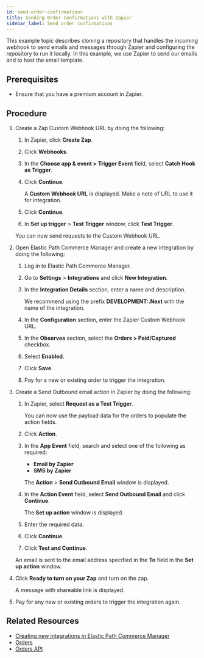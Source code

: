 ```yaml
---
id: send-order-confirmations
title: Sending Order Confirmations with Zapier
sidebar_label: Send order confirmations
---
```


This example topic describes cloning a repository that handles the incoming webhook to send emails and messages through Zapier and configuring the repository to run it locally. In this example, we use Zapier to send our emails and to host the email template.

## Prerequisites

- Ensure that you have a premium account in Zapier.

## Procedure

1. Create a Zap Custom Webhook URL by doing the following:

    1. In Zapier, click **Create Zap**.
    1. Click **Webhooks**.
    1. In the **Choose app & event > Trigger Event** field, select **Catch Hook as Trigger**.
    1. Click **Continue**.

        A **Custom Webhook URL** is displayed. Make a note of URL to use it for integration.
    1. Click **Continue**.
    1. In **Set up trigger** > **Test Trigger** window, click **Test Trigger**.

    You can now send requests to the Custom Webhook URL.

1. Open Elastic Path Commerce Manager and create a new integration by doing the following:

    1. Log in to Elastic Path Commerce Manager.
    1. Go to **Settings** > **Integrations** and click **New Integration**.
    1. In the **Integration Details** section, enter a name and description.

        We recommend using the prefix **DEVELOPMENT:.Next** with the name of the integration.
    1. In the **Configuration** section, enter the Zapier Custom Webhook URL.
    1. In the **Observes** section, select the **Orders > Paid/Captured** checkbox.
    1. Select **Enabled**.
    1. Click **Save**.
    1. Pay for a new or existing order to trigger the integration.

1. Create a Send Outbound email action in Zapier by doing the following:

    1. In Zapier, select **Request as a Test Trigger**.

        You can now use the payload data for the orders to populate the action fields.

    1. Click **Action**.
    1. In the **App Event** field, search and select one of the following as required:

        - **Email by Zapier**
        - **SMS by Zapier**

        The **Action** > **Send Outbound Email** window is displayed.
    1. In the **Action Event** field, select **Send Outbound Email** and click **Continue**.

        The **Set up action** window is displayed.
    1. Enter the required data.
    1. Click **Continue**.
    1. Click **Test and Continue**.

    An email is sent to the email address specified in the **To** field in the **Set up action** window.

1. Click **Ready to turn on your Zap** and turn on the zap.

    A message with shareable link is displayed.

1. Pay for any new or existing orders to trigger the integration again.

## Related Resources

- [Creating new integrations in Elastic Path Commerce Manager](../../dashboard/settings/integrations.md#creating-a-new-integration)
- [Orders](../../concepts/orders.md)
- [Orders API](../../api/carts-and-orders/orders/index.md)
